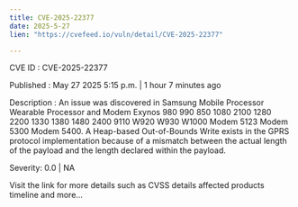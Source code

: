 ```yaml
---
title: CVE-2025-22377
date: 2025-5-27
lien: "https://cvefeed.io/vuln/detail/CVE-2025-22377"

---
```


CVE ID : CVE-2025-22377

Published :  May 27
2025
5:15 p.m. | 1 hour
7 minutes ago

Description : An issue was discovered in Samsung Mobile Processor
Wearable Processor
and Modem Exynos 980
990
850
1080
2100
1280
2200
1330
1380
1480
2400
9110
W920
W930
W1000
Modem 5123
Modem 5300
Modem 5400. A Heap-based Out-of-Bounds Write exists in the GPRS protocol implementation because of a mismatch between the actual length of the payload and the length declared within the payload.

Severity: 0.0 | NA

Visit the link for more details
such as CVSS details
affected products
timeline
and more...

